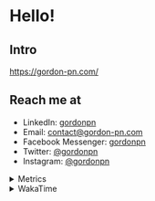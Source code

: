 # Hello!

## Intro

<https://gordon-pn.com/>

## Reach me at

- LinkedIn: [gordonpn](https://www.linkedin.com/in/gordonpn/)
- Email: [contact@gordon-pn.com](mailto:contact@gordon-pn.com)
- Facebook Messenger: [gordonpn](https://www.messenger.com/t/Gordonpn)
- Twitter: [@gordonpn](https://twitter.com/Gordonpn)
- Instagram: [@gordonpn](https://www.instagram.com/gordonpn/)

<details>
  <summary>Metrics</summary>

  <img align="center" src="https://github.com/gordonpn/gordonpn/blob/master/github-metrics.svg" alt="GitHub Metrics">

</details>

<details>
  <summary>WakaTime</summary>

  <!--START_SECTION:waka-->
📊 **This Week I Spent My Time On** 

```text
💬 Programming Languages: 
Other                    41 hrs 2 mins       ████████████████████████░   97.49 % 
Java                     22 mins             ░░░░░░░░░░░░░░░░░░░░░░░░░   00.87 % 
Ruby                     12 mins             ░░░░░░░░░░░░░░░░░░░░░░░░░   00.48 % 
JavaScript               8 mins              ░░░░░░░░░░░░░░░░░░░░░░░░░   00.32 % 
JSON                     6 mins              ░░░░░░░░░░░░░░░░░░░░░░░░░   00.25 % 

🔥 Editors: 
Chrome                   23 hrs 38 mins      ██████████████░░░░░░░░░░░   56.14 % 
Messages                 6 hrs 3 mins        ████░░░░░░░░░░░░░░░░░░░░░   14.39 % 
Firefox                  5 hrs 21 mins       ███░░░░░░░░░░░░░░░░░░░░░░   12.73 % 
Slack                    2 hrs 57 mins       ██░░░░░░░░░░░░░░░░░░░░░░░   07.03 % 
iTerm2                   1 hr 3 mins         █░░░░░░░░░░░░░░░░░░░░░░░░   02.53 % 
```


 Last Updated on 19/09/2025 16:27:32 UTC
<!--END_SECTION:waka-->
</details>
